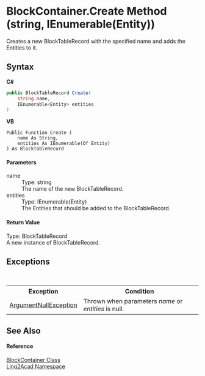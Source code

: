 # BlockContainer.Create Method (string, IEnumerable(Entity))
 

Creates a new BlockTableRecord with the specified name and adds the Entities to it.

## Syntax

**C#**<br />
``` C#
public BlockTableRecord Create(
	string name,
	IEnumerable<Entity> entities
)
```

**VB**<br />
``` VB
Public Function Create ( 
	name As String,
	entities As IEnumerable(Of Entity)
) As BlockTableRecord
```


#### Parameters
<dl><dt>name</dt><dd>Type: string<br />The name of the new BlockTableRecord.</dd><dt>entities</dt><dd>Type: IEnumerable(Entity)<br />The Entities that should be added to the BlockTableRecord.</dd></dl>

#### Return Value
Type: BlockTableRecord<br />A new instance of BlockTableRecord.

## Exceptions
&nbsp;<table><tr><th>Exception</th><th>Condition</th></tr><tr><td><a href="https://docs.microsoft.com/dotnet/api/system.argumentnullexception" target="_blank" rel="noopener noreferrer">ArgumentNullException</a></td><td>Thrown when parameters <i>name</i> or <i>entities</i> is null.</td></tr></table>

## See Also


#### Reference
<a href="T_Linq2Acad_BlockContainer.md">BlockContainer Class</a><br /><a href="N_Linq2Acad.md">Linq2Acad Namespace</a><br />
